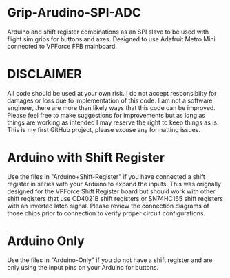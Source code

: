 # Grip-Arudino-SPI-ADC
Arduino and shift register combinations as an SPI slave to be used with flight sim grips for buttons and axes. Designed to use Adafruit Metro Mini connected to VPForce FFB mainboard. 

# DISCLAIMER
All code should be used at your own risk. I do not accept responsibilty for damages or loss due to implementation of this code. I am not a software engineer, there are more than likely ways that this code can be improved. Please feel free to make suggestions for improvements but as long as things are working as intended I may reserve the right to keep things as is. This is my first GitHub project, please excuse any formatting issues. 

# Arduino with Shift Register
Use the files in "Arduino+Shift-Register" if you have connected a shift register in series with your Arduino to expand the inputs. This was orignally designed for the VPForce Shift Register board but should work with other shift registers that use CD4021B shift registers or SN74HC165 shift registers with an inverted latch signal. Please review the connection diagrams of those chips prior to connection to verify proper circuit configurations. 

# Arduino Only
Use the files in "Arduino-Only" if you do not have a shift register and are only using the input pins on your Arduino for buttons. 
